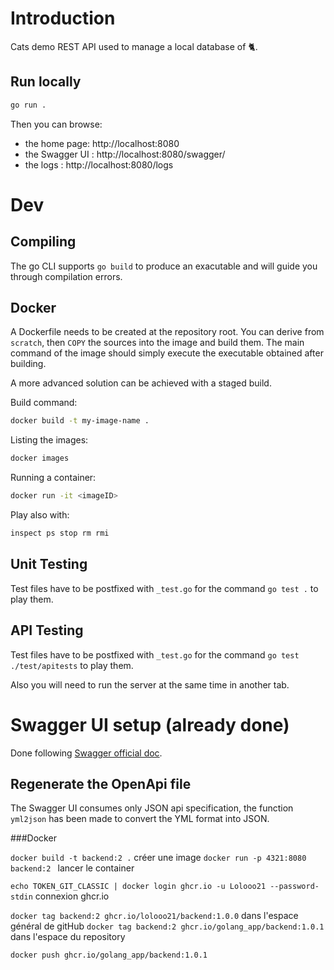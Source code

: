 # Introduction

Cats demo REST API used to manage a local database of 🐈.


## Run locally

``` bash
go run .
```

Then you can browse:
- the home page: http://localhost:8080
- the Swagger UI : http://localhost:8080/swagger/
- the logs : http://localhost:8080/logs

# Dev

## Compiling

The go CLI supports `go build` to produce an exacutable and will guide you through compilation errors.

## Docker

A Dockerfile needs to be created at the repository root.
You can derive from `scratch`, then `COPY` the sources into the image and build them.
The main command of the image should simply execute the executable obtained after building.

A more advanced solution can be achieved with a staged build.

Build command:
``` bash
docker build -t my-image-name .
```

Listing the images:
``` bash
docker images
```

Running a container:
``` bash
docker run -it <imageID>
```

Play also with:
``` bash
inspect ps stop rm rmi
```

## Unit Testing

Test files have to be postfixed with `_test.go` for the command `go test .` to play them.

## API Testing

Test files have to be postfixed with `_test.go` for the command `go test ./test/apitests` to play them.

Also you will need to run the server at the same time in another tab.


# Swagger UI setup (already done)

Done following [Swagger official doc](https://github.com/swagger-api/swagger-ui/blob/master/docs/usage/installation.md#plain-old-htmlcssjs-standalone).

## Regenerate the OpenApi file

The Swagger UI consumes only JSON api specification, the function `yml2json` has been made to convert the YML format into JSON.



###Docker

``docker build -t backend:2 .``  créer une image
``docker run -p 4321:8080 backend:2 `` lancer le container  

`echo TOKEN_GIT_CLASSIC | docker login ghcr.io -u Lolooo21 --password-stdin` connexion ghcr.io

``docker tag backend:2 ghcr.io/lolooo21/backend:1.0.0`` dans l'espace général de gitHub
``docker tag backend:2 ghcr.io/golang_app/backend:1.0.1`` dans l'espace du repository

``docker push ghcr.io/golang_app/backend:1.0.1``